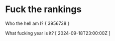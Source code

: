 # Fuck the rankings

Who the hell am I?
{ 3956738 }

What fucking year is it?
[ 2024-09-18T23:00:00Z ]
